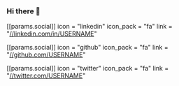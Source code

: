 ### Hi there 👋

<!--
**PRITI24/PRITI24** is a ✨ _special_ ✨ repository because its `README.md` (this file) appears on your GitHub profile.

Here are some ideas to get you started:

- 🔭 I’m currently working on ...
- 🌱 I’m currently learning ...
- 👯 I’m looking to collaborate on ...
- 🤔 I’m looking for help with ...
- 💬 Ask me about ...
- 📫 How to reach me: ...
- 😄 Pronouns: ...
- ⚡ Fun fact: ...
-->
 [[params.social]]
    icon = "linkedin"
    icon_pack = "fa"
    link = "[//linkedin.com/in/USERNAME](https://www.linkedin.com/in/priti-jha-14b96317a/)"

 [[params.social]]
    icon = "github"
    icon_pack = "fa"
    link = "[//github.com/USERNAME](www.github.com/PRITI24)"

 [[params.social]]
    icon = "twitter"
    icon_pack = "fa"
    link = "[//twitter.com/USERNAME](https://twitter.com/PritiGJha)"
